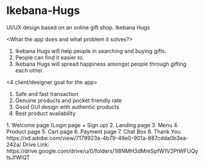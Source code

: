 # Ikebana-Hugs
UI/UX design based on an online gift shop.
<App name>
Ikebana Hugs

<What the app does and what problem it solves?>
1. Ikebana Hugs will help people in searching and buying gifts.
2. People can find it easier to.
3. Ikebana Hugs will spread happiness amongst people through gifting each other.

<4 client/designer goal for the app>
1. Safe and fast transaction
2. Genuine products and pocket friendly rate
3. Good GUI design with authentic products
4. Best product availability

<sitemap>
1. Welcome page (Login page + Sign up)
2. Landing page 
3. Menu
4. Product page
5.  Cart page
6.  Payment page
7.  Chat Box
8.  Thank You
<Preview>
         https://xd.adobe.com/view/7179923a-4b79-49e0-901a-887cdda0b3ea-242a/
Drive Link: https://drive.google.com/drive/u/0/folders/1I8NMH3dMreSpfW1V2PtWFUQytsJfWlQT 
